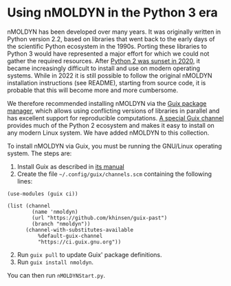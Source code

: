 # Using nMOLDYN in the Python 3 era

nMOLDYN has been developed over many years. It was originally written
in Python version 2.2, based on libraries that went back to the early
days of the scientific Python ecosystem in the 1990s. Porting these
libraries to Python 3 would have represented a major effort for which
we could not gather the required resources. After [Python 2 was sunset
in 2020](https://www.python.org/doc/sunset-python-2/), it became
increasingly difficult to install and use on modern operating systems.
While in 2022 it is still possible to follow the original nMOLDYN
installation instructions (see README), starting from source code, it
is probable that this will become more and more cumbersome.

We therefore recommended installing nMOLDYN via the [Guix package
manager](https://guix.gnu.org/), which allows using conflicting
versions of libraries in parallel and has excellent support for
reproducible computations. [A special Guix
channel](https://gitlab.inria.fr/guix-hpc/guix-past) provides much of
the Python 2 ecosystem and makes it easy to install on any modern
Linux system. We have added nMOLDYN to this collection.

To install nMOLDYN via Guix, you must be running the GNU/Linux
operating system. The steps are:

  1. Install Guix as described in [its manual](https://guix.gnu.org/en/manual/devel/en/guix.html#Binary-Installation)
  2. Create the file `~/.config/guix/channels.scm` containing the following lines:
```
(use-modules (guix ci))

(list (channel
        (name 'nmoldyn)
        (url "https://github.com/khinsen/guix-past")
        (branch "nmoldyn"))
      (channel-with-substitutes-available
          %default-guix-channel
          "https://ci.guix.gnu.org"))
```
  2. Run `guix pull` to update Guix' package definitions.
  3. Run `guix install nmoldyn`.

You can then run `nMOLDYNStart.py`.
